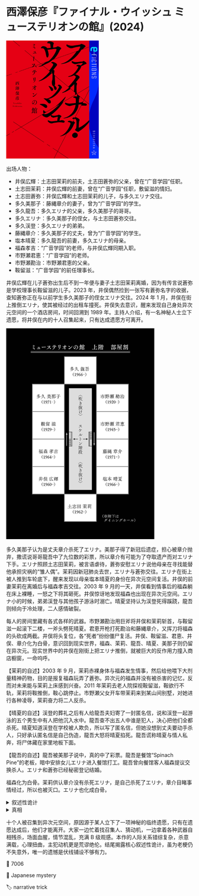 # 西澤保彦『ファイナル・ウイッシュ ミューステリオンの館』(2024)

<img src=images/2024b_cover.jpg width=250/>

出场人物：
* 井俣広輝：土志田茉莉的前夫，土志田蒼弥的父亲，曾在“广音学园”任职。
* 土志田茉莉：井俣広輝的前妻，曾在“广音学园”任职，敷留滋的情妇。
* 土志田蒼弥：井俣広輝和土志田茉莉的儿子，与多久エリナ交往。
* 多久美那子：藤縄章介的妻子，曾为“广音学园”的学生。
* 多久龍吾：多久エリナ的父亲，多久美那子的哥哥。
* 多久エリナ：多久美那子的侄女，与土志田蒼弥交往。
* 多久渓登：多久エリナ的弟弟。
* 藤縄章介：多久美那子的丈夫，曾为“广音学园”的学生。
* 塩本晴夏：多久龍吾的前妻，多久エリナ的母亲。
* 福森孝吉：“广音学园”的老师，与井俣広輝同期入职。
* 市野瀬君恵：“广音学园”的老师。
* 市野瀬勘治：市野瀬君恵的父亲。
* 鞍留滋：“广音学园”的前任理事长。

井俣広輝在儿子蒼弥出生后不到一年便与妻子土志田茉莉离婚，因为有传言说蒼弥是学校理事长鞍留滋的儿子。2023 年，井俣偶然捡到一张写有蒼弥名字的收据，查知蒼弥正在与以前学生多久美那子的侄女エリナ交往。2024 年 1 月，井俣在街上推倒エリナ，使其被经过的出租车撞死。井俣失去意识，醒来发现自己身处异次元空间的一个酒店房间，时间回溯到 1989 年。主持人介绍，有一名神秘人士立下遗愿，将井俣在内的十人召集起来，只有达成遗愿方可离开。

<img src=images/2024b_map.jpg width=400/>

多久美那子认为是丈夫章介杀死了エリナ。美那子得了新冠后遗症，担心被章介抛弃，撒谎说哥哥龍吾中了九位数的彩票，所以章介有可能为了夺取遗产而对エリナ下手。エリナ照顾土志田茉莉，被言语虐待，蒼弥安慰エリナ说他母亲在寻找能替他承担灾祸的“雏人偶”。茉莉因新冠肺炎去世，エリナ与蒼弥交往。エリナ在街上被人推到车轮底下，醒来发现以母亲塩本晴夏的身份在异次元空间复活。井俣的前妻茉莉在离婚后与福森孝吉交往。2003 年 9 月的一天，井俣看到情事后的福森躺在床上裸睡，一怒之下将其砸死。井俣惊讶地发现福森也出现在异次元空间。エリナ小的时候，弟弟渓登与其他孩子游泳时溺亡。晴夏坚持认为渓登死得蹊跷，龍吾则倾向于冷处理，二人感情破裂。

每人的房间里藏有各式各样的武器。市野瀬勘治用巨斧将井俣和茉莉斩首，与鞍留滋一起滚下二楼，一斧头劈死晴夏。君恵开枪打死勘治和藤縄章介，又挥刀将福森的头砍成两截。井俣将头复位，各“死者”纷纷僵尸复活。井俣、鞍留滋、君恵、井俣、章介化为白骨，意识回到现实世界，福森、茉莉、龍吾、晴夏、美那子则仍留在异次元。现实世界中的井俣在刚街上把エリナ推倒，就被巨大的反作用力撞入商店橱窗，一命呜呼。

【茉莉的自述】2003 年 9 月，茉莉赤裸身体与福森发生情事，然后给他喂下大剂量精神药物，目的是报复福森玩弄了蒼弥。异次元的福森并没有被杀害的记忆，反而对未来能与茉莉上床感到兴奋。2011 年茉莉去老人院探视鞍留滋，鞍欲行不轨，茉莉将鞍推倒，鞍心跳停止。市野瀬父女开车带茉莉来到某山间别墅，对她进行各种凌辱，茉莉奋力将二人反杀。

【晴夏的自述】渓登的葬礼之后有人给龍吾夫妇寄了一封匿名信，说和渓登一起游泳的五个男生中有人把他沉入水中。龍吾查不出五人中谁是犯人，决心把他们全都杀死。晴夏知道渓登在学校被人欺负，所以写了匿名信，但她没想到丈夫要动手杀人，只好承认匿名信是自己伪造，龍吾大怒将晴夏掐死。龍吾谎称晴夏与情人私奔，将尸体藏在家里地板下面。

【龍吾的自述】龍吾被美那子说中，真的中了彩票。龍吾是餐馆“Spinach Pine”的老板，暗中安排女儿エリナ进入餐馆打工。龍吾曾向餐馆客人福森提议交换杀人。エリナ和蒼弥已经秘密登记结婚。

福森化为白骨。茉莉供认章介没有杀死エリナ，是自己杀死了エリナ，章介目睹事情经过，所以也被灭口。エリナ也化成白骨。

<details><summary>叙述性诡计</summary>
异次元空间的土志田茉莉其实是土志田蒼弥，他借用了茉莉的身体。
</details>

<details><summary>真相</summary>
土志田蒼弥立下遗愿，召集所有被他杀害的人，想要亲自向他们道歉。蒼弥的犯行如下：

* 用大量精神药物杀死福森。
* 在老人院推倒鞍留滋，鞍心跳停止。
* 被市野瀬父女拘束凌辱，将二人反杀。
* 杀死龍吾，伪装成自杀上吊，留下假遗书，目的是为了让エリナ继承遗产，自己再侵吞エリナ的财产。
* 在马路上推倒エリナ，让她被迎面的车撞死。
* 杀害エリナ时不慎被章介和美那子目击，于是又刺杀了章介和美那子。（美那子得以幸存，但也被召集到异次元。）
* 第二年新年，井俣误将女装的蒼弥当成是エリナ，把他推到车轮底下，井俣本人也被反作用力弹到橱窗上撞死。蒼弥虽然没有杀死井俣，但井俣的死与他间接相关。

五个游泳男孩中有一人是章介和第二任妻子的儿子，美那子为了报复章介，给龍吾夫妇寄了匿名信。
</details>

十个人被召集到异次元空间，原因源于某人立下了一项神秘的临终遗愿，只有在遗愿达成后，他们才能离开。大家一边忙着找召集人、猜动机，一边拿着各种武器自相残杀，场面血腥，情节混乱，充满 B 级观感。本作的人际关系错综复杂，杀意满载，心理扭曲，主犯动机更是荒谬绝伦。结尾揭露核心叙述性诡计，虽为老梗仍不失意外，唯一的遗憾是伏线铺设不够有力。

:link: 7006

:file_folder: Japanese mystery

:label: narrative trick
